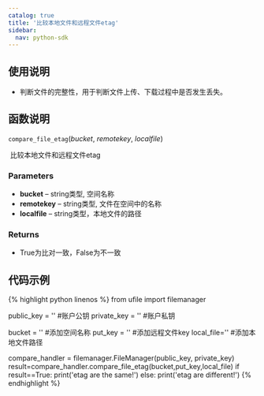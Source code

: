 ```yaml
---
catalog: true  
title: '比较本地文件和远程文件etag'
sidebar:
  nav: python-sdk
---
```



## 使用说明

* 判断文件的完整性，用于判断文件上传、下载过程中是否发生丢失。

## 函数说明

`compare_file_etag`(*bucket*, *remotekey*, *localfile*)

​				比较本地文件和远程文件etag

### Parameters

- **bucket** – string类型, 空间名称
- **remotekey** – string类型, 文件在空间中的名称
- **localfile** – string类型，本地文件的路径

### Returns

* True为比对一致，False为不一致

## 代码示例

<div class="copyable" markdown="1">

{% highlight python linenos %}
from ufile import filemanager

public_key = ''                 #账户公钥
private_key = ''                #账户私钥

bucket = ''                     #添加空间名称
put_key = ''                    #添加远程文件key
local_file=''                   #添加本地文件路径

compare_handler = filemanager.FileManager(public_key, private_key)
result=compare_handler.compare_file_etag(bucket,put_key,local_file)
if result==True:
    print('etag are the same!')
else:
    print('etag are different!')
{% endhighlight %}
</div>
